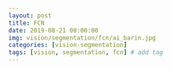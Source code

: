 ```yaml
---
layout: post
title: FCN
date: 2019-08-21 00:00:00
img: vision/segmentation/fcn/ai_barin.jpg
categories: [vision-segmentation] 
tags: [vision, segmentation, fcn] # add tag
---
```


